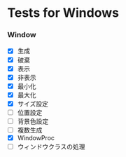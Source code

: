 # Tests for Windows

### Window

- [x] 生成
- [x] 破棄
- [x] 表示
- [x] 非表示
- [x] 最小化
- [x] 最大化
- [x] サイズ設定
- [ ] 位置設定
- [ ] 背景色設定
- [ ] 複数生成
- [x] WindowProc
- [ ] ウィンドウクラスの処理